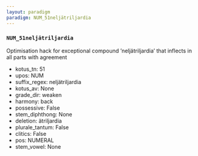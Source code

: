 ```yaml
---
layout: paradigm
paradigm: NUM_51neljätriljardia
---
```

### ` NUM_51neljätriljardia `

Optimisation hack for exceptional compound ’neljätriljardia’ that inflects in all parts with agreement
* kotus_tn: 51
* upos: NUM
* suffix_regex: neljätriljardia
* kotus_av: None
* grade_dir: weaken
* harmony: back
* possessive: False
* stem_diphthong: None
* deletion: ätriljardia
* plurale_tantum: False
* clitics: False
* pos: NUMERAL
* stem_vowel: None
